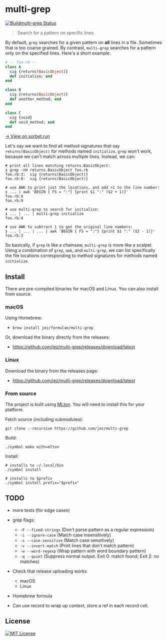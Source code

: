 # multi-grep

[![Buildmulti-grep Status](https://travis-ci.org/jez/.svg?branch=master)](https://travis-ci.org/jez/multi-grep)

> Search for a pattern on specific lines

By default, `grep` searches for a given pattern on **all** lines in a file.
Sometimes that is too coarse grained. By contrast, `multi-grep` searches for a
pattern only on the specified lines. Here's a short example:

```ruby
# -- foo.rb --
class A
  sig {returns(BasicObject)}
  def initialize; end
end

class B
  sig {returns(BasicObject)}
  def another_method; end
end

class C
  sig {void}
  def void_method; end
end
```

[→ View on sorbet.run](#TODO.jez)

Let's say we want to find all method signatures that say `returns(BasicObject)`
for methods named `initialize`. `grep` won't work, because we can't match across
multiple lines. Instead, we can:

```shell
# print all lines matching returns.BasicObject:
❯ grep -nH returns.BasicObject foo.rb
foo.rb:3:  sig {returns(BasicObject)}
foo.rb:8:  sig {returns(BasicObject)}

# use AWK to print just the locations, and add +1 to the line number:
❯ ... | awk 'BEGIN { FS = ":"} {print $1 ":" ($2 + 1)}'
foo.rb:4
foo.rb:9

# use multi-grep to search for initialize:
❯ ... | ... | multi-grep initialize
foo.rb:4

# use AWK to subtract 1 to get the original line numbers:
❯ ... | ... | ... | awk 'BEGIN { FS = ":"} {print $1 ":" ($2 - 1)}'
foo.rb:3
```

So basically, if `grep` is like a chainsaw, `multi-grep` is more like a scalpel.
Using a combination of `grep`, `awk`, and `multi-grep`, we can list specifically
the file locations corresponding to method signatures for methods named
`initialize`.


## Install

There are pre-compiled binaries for macOS and Linux.
You can also install from source.

### macOS

Using Homebrew:

- `brew install jez/formulae/multi-grep`

Or, download the binary directly from the releases:

- <https://github.com/jez/multi-grep/releases/download/latest>

### Linux

Download the binary from the releases page:

- <https://github.com/jez/multi-grep/releases/download/latest>

### From source

The project is built using [MLton]. You will need to install this for your
platform.

[MLton]: http://mlton.org

Fetch source (including submodules):

```
git clone --recursive https://github.com/jez/multi-grep
```

Build:

```
./symbol make with=mlton
```

Install:

```shell
# installs to ~/.local/bin
./symbol install

# installs to $prefix
./symbol install prefix="$prefix"
```

## TODO

- more tests (for edge cases)
- grep flags:
  - `-F --fixed-strings` (Don't parse pattern as a regular expression)
  - `-i --ignore-case` (Match case insensitively)
  - `-s --case-sensitive` (Match case sensitively)
  - `-v --invert-match` (Print lines that don't match pattern)
  - `-w --word-regexp` (Wrap pattern with word boundary pattern)
  - `-q --quiet` (Suppress normal output. Exit 0: match found; Exit 2: no matches)
- Check that release uploading works
  - macOS
  - Linux
- Homebrew formula

- Can use record to wrap up context, store a ref in each record cell.

## License

[![MIT License](https://img.shields.io/badge/license-MIT-blue.svg)](https://jez.io/MIT-LICENSE.txt)

